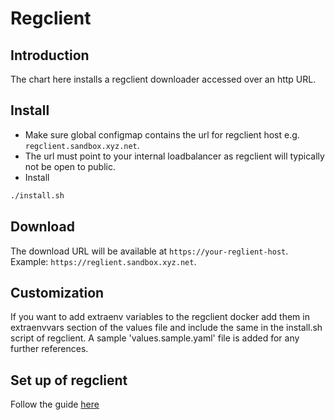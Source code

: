 # Regclient 

## Introduction
The chart here installs a regclient downloader accessed over an http URL. 

## Install
* Make sure global configmap contains the url for regclient host e.g. `regclient.sandbox.xyz.net`.
* The url must point to your internal loadbalancer as regclient will typically not be open to public.
* Install
```sh
./install.sh
```
## Download
The download URL will be available at `https://your-reglient-host`. Example: `https://reglient.sandbox.xyz.net`.

## Customization
If you want to add extraenv variables to the regclient docker add them in extraenvvars section of the values file and include the same in the install.sh script of regclient.
A sample 'values.sample.yaml' file is added for any further references.

## Set up of regclient
Follow the guide [here](https://github.com/mosip/registration-client/blob/develop/README.md)
